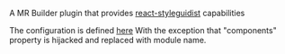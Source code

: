 A MR Builder plugin that provides [react-styleguidist](https://react-styleguidist.js.org/docs/getting-started.html) capabilities


The configuration is defined [here](https://react-styleguidist.js.org/docs/configuration.html)
With the exception that "components" property is hijacked and replaced with
module name.
